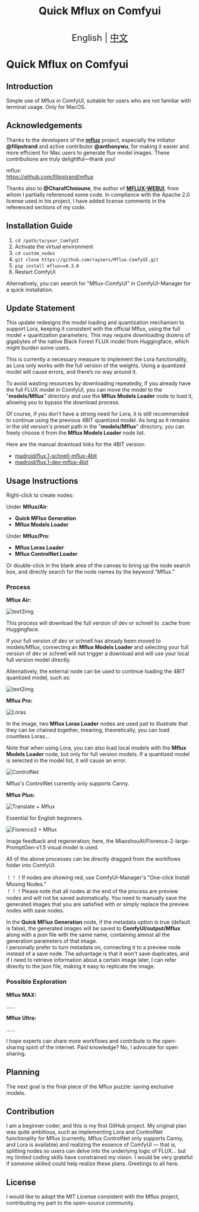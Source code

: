 <h1 align="center">Quick Mflux on Comfyui</h1>

<p align="center">
    <br> <font size=5>English | <a href="README_zh.md">中文</a></font>
</p>

# Quick Mflux on Comfyui

## Introduction
Simple use of Mflux in ComfyUI, suitable for users who are not familiar with terminal usage. Only for MacOS.

## Acknowledgements

Thanks to the developers of the [**mflux**](https://github.com/filipstrand/mflux) project, especially the initiator **@filipstrand** and active contributor **@anthonywu**, for making it easier and more efficient for Mac users to generate flux model images. These contributions are truly delightful—thank you!

mflux:  
https://github.com/filipstrand/mflux

Thanks also to **@CharafChnioune**, the author of [**MFLUX-WEBUI**](https://github.com/CharafChnioune/MFLUX-WEBUI), from whom I partially referenced some code. In compliance with the Apache 2.0 license used in his project, I have added license comments in the referenced sections of my code.

## Installation Guide
1. `cd /path/to/your_ComfyUI`
2. Activate the virtual environment
3. `cd custom_nodes`
4. `git clone https://github.com/raysers/Mflux-ComfyUI.git`
5. `pip install mflux==0.3.0`
6. Restart ComfyUI

Alternatively, you can search for "Mflux-ComfyUI" in ComfyUI-Manager for a quick installation.

## Update Statement

This update redesigns the model loading and quantization mechanism to support Lora, keeping it consistent with the official Mflux, using the full model + quantization parameters. This may require downloading dozens of gigabytes of the native Black Forest FLUX model from Huggingface, which might burden some users.

This is currently a necessary measure to implement the Lora functionality, as Lora only works with the full version of the weights. Using a quantized model will cause errors, and there’s no way around it.

To avoid wasting resources by downloading repeatedly, if you already have the full FLUX model in ComfyUI, you can move the model to the "**models/Mflux**" directory and use the **Mflux Models Loader** node to load it, allowing you to bypass the download process.

Of course, if you don't have a strong need for Lora, it is still recommended to continue using the previous 4BIT quantized model. As long as it remains in the old version's preset path in the "**models/Mflux**" directory, you can freely choose it from the **Mflux Models Loader** node list.

Here are the manual download links for the 4BIT version:

- [madroid/flux.1-schnell-mflux-4bit](https://huggingface.co/madroid/flux.1-schnell-mflux-4bit)  
- [madroid/flux.1-dev-mflux-4bit](https://huggingface.co/madroid/flux.1-dev-mflux-4bit)

## Usage Instructions

Right-click to create nodes:

Under **Mflux/Air**:

- **Quick MFlux Generation**  
- **Mflux Models Loader**

Under **Mflux/Pro**:

- **Mflux Loras Loader**  
- **Mflux ControlNet Loader**

Or double-click in the blank area of the canvas to bring up the node search box, and directly search for the node names by the keyword “Mflux.”

### Process

**Mflux Air:**

![text2img](examples/Air.png)

This process will download the full version of dev or schnell to .cache from Huggingface.

If your full version of dev or schnell has already been moved to models/Mflux, connecting an **Mflux Models Loader** and selecting your full version of dev or schnell will not trigger a download and will use your local full version model directly.

Alternatively, the external node can be used to continue loading the 4BIT quantized model, such as:

![text2img](examples/Air_Local_models.png)

**Mflux Pro:**

![Loras](examples/Pro_Loras.png)

In the image, two **Mflux Loras Loader** nodes are used just to illustrate that they can be chained together, meaning, theoretically, you can load countless Loras...

Note that when using Lora, you can also load local models with the **Mflux Models Loader** node, but only for full version models. If a quantized model is selected in the model list, it will cause an error.

![ControlNet](examples/Pro_ControlNet.png)

Mflux's ControlNet currently only supports Canny.

**Mflux Plus:**

![Translate + Mflux](examples/Plus1.png)

Essential for English beginners.

![Florence2 + Mflux](examples/Plus2.png)

Image feedback and regeneration; here, the MiaoshouAI/Florence-2-large-PromptGen-v1.5 visual model is used.

All of the above processes can be directly dragged from the workflows folder into ComfyUI.

！！！If nodes are showing red, use ComfyUI-Manager's "One-click Install Missing Nodes."  
！！！Please note that all nodes at the end of the process are preview nodes and will not be saved automatically. You need to manually save the generated images that you are satisfied with or simply replace the preview nodes with save nodes.

In the **Quick MFlux Generation** node, if the metadata option is true (default is false), the generated images will be saved to **ComfyUI/output/Mflux** along with a json file with the same name, containing almost all the generation parameters of that image.  
I personally prefer to turn metadata on, connecting it to a preview node instead of a save node. The advantage is that it won't save duplicates, and if I need to retrieve information about a certain image later, I can refer directly to the json file, making it easy to replicate the image.

### Possible Exploration

**Mflux MAX:**

......

**Mflux Ultra:**

......

I hope experts can share more workflows and contribute to the open-sharing spirit of the internet. Paid knowledge? No, I advocate for open sharing.

## Planning

The next goal is the final piece of the Mflux puzzle: saving exclusive models.

## Contribution

I am a beginner coder, and this is my first GitHub project. My original plan was quite ambitious, such as implementing Lora and ControlNet functionality for Mflux (currently, Mflux ControlNet only supports Canny, and Lora is available) and realizing the essence of ComfyUI — that is, splitting nodes so users can delve into the underlying logic of FLUX... but my limited coding skills have constrained my vision. I would be very grateful if someone skilled could help realize these plans. Greetings to all here.

## License

I would like to adopt the MIT License consistent with the Mflux project, contributing my part to the open-source community.
